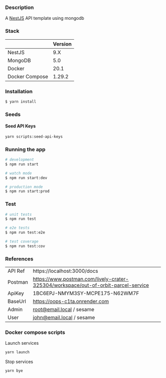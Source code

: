 ### Description

A [NestJS](https://nestjs.com) API template using mongodb

### Stack

|                | Version |
| -------------- | ------- |
| NestJS         | 9.X     |
| MongoDB        | 5.0     |
| Docker         | 20.1    |
| Docker Compose | 1.29.2  |

### Installation

```bash
$ yarn install
```

### Seeds

#### Seed API Keys
```sh
yarn scripts:seed-api-keys
```

### Running the app

```bash
# development
$ npm run start

# watch mode
$ npm run start:dev

# production mode
$ npm run start:prod
```

### Test

```bash
# unit tests
$ npm run test

# e2e tests
$ npm run test:e2e

# test coverage
$ npm run test:cov
```

### References

|         |                             |
| ------- | --------------------------- |
| API Ref | https://localhost:3000/docs |
| Postman | https://www.postman.com/lively-crater-325304/workspace/out-of-orbit-parcel-service |
| ApiKey  | 1BC6EPJ-NMYM3SY-MCPE175-N62WM7F |
| BaseUrl | https://oops-c1ta.onrender.com |
| Admin   | root@email.local / sesame |
| User    | john@email.local / sesame |

### Docker compose scripts

Launch services

```bash
yarn launch
```

Stop services

```bash
yarn bye
```
